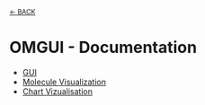 <sub>[&larr; BACK](../#readme)</sub>

# OMGUI - Documentation<!-- omit in toc -->

-   [GUI](gui.md)
-   [Molecule Visualization](molviz.md)
-   [Chart Vizualisation](chartviz.md)
